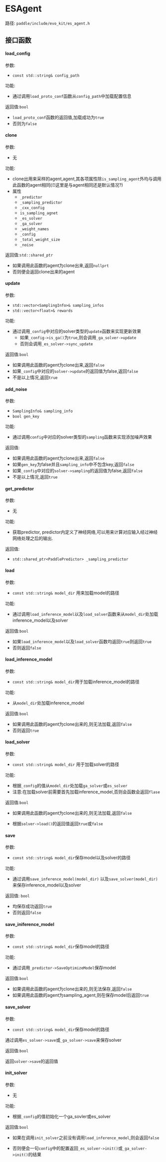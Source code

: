 # ESAgent

路径: `paddle/include/evo_kit/es_agent.h`

## 接口函数

#### load_config

参数:

* `const std::string& config_path`

功能:

* 通过调用`load_proto_conf`函数从`config_path`中加载配置信息

返回值:`bool`

* `load_proto_conf`函数的返回值,加载成功为`true`
* 否则为`false`

#### clone

参数:

* 无

功能:

* clone出用来采样的agent,agent,其各项属性除`is_sampling_agent`外均与调用此函数的agent相同(:alarm_clock:这里是与agent相同还是默认情况?)
* 属性
  * `_predictor`
  * `_sampling_predictor`
  * `_cxx_config`
  * `is_sampling_agnet`
  * `_es_solver`
  * `_ga_solver`
  * `_weight_names`
  * `_config`
  * `_total_weight_size`
  * `_noise`

返回值:`std::shared_ptr`

* 如果调用此函数的agent为clone出来,返回`nullprt`
* 否则便会返回clone出来的agent

#### update

参数:

* `std::vector<SamplingInfo>& sampling_infos`
* `std::vector<float>& rewards`

功能:

* 通过调用`_config`中对应的solver类型的`update`函数来实现更新效果
  * 如果`_config->is_ga()`为`true`,则会调用`_ga_solver->update`
  * 否则会调用`_es_solver->sync_update`

返回值:`bool`

* 如果调用此函数的agent为clone出来,返回`false`
* 如果`_config`中对应的`solver->update`的返回值为false,返回`false`
* 不是以上情况,返回`true`

#### add_noise

参数:

* `SamplingInfo& sampling_info`
* `bool gen_key`

功能:     

* 通过调用`config`中对应的solver类型的`sampling`函数来实现添加噪声效果

返回值:

* 如果调用此函数的agent为clone出来,返回`false`
* 如果`gen_key`为false并且`sampling_info`中不包含key,返回`false`
* 如果`_config`中对应的`solver->sampling`的返回值为false,返回`false`
* 不是以上情况,返回`true`

#### get_predictor​​

参数:

* 无

功能:

* 获取predictor, predictor内定义了神经网络,可以用来计算对应输入经过神经网络处理之后的输出.

返回值:

* `std::shared_ptr<PaddlePredictor> _sampling_predictor`

#### load

参数:

* `const std::string& model_dir` 用来加载model的路径

功能:

* 通过调用`load_inference_model`以及`load_solver`函数来从`model_dir`处加载inference_model以及solver

返回值:`bool`

* 如果`load_inference_model`以及`load_solver`函数均返回`true`则返回`true`
* 否则返回`false`

#### load_inference_model



参数:

* `const std::string& model_dir`用于加载inference_model的路径

功能:

* 从`model_dir`处加载inference_model

返回值:`bool`

* 如果调用此函数的agent为clone出来的,则无法加载,返回`false`
* 否则返回`true`

#### load_solver

参数:

* `const std::string& model_dir` 用于加载solver的路径

功能:

* 根据`_config`的值从`model_dir`处加载`ga_solver`或`es_solver`
* 注意:在加载solver前需要首先加载inference_model,否则会函数会返回`flase`

返回值:`bool`

* 如果调用此函数的agent为clone出来的,则无法加载,返回`false`

* 根据`solver->load()`的返回值返回`true`或`false`

#### save

参数:

* `const std::string& model_dir`保存model以及solver的路径

功能:

* 通过调用`save_inference_model(model_dir)` 以及`save_solver(model_dir)`来保存inference_model以及solver

返回值: `bool`

* 均保存成功返回`true`
* 否则返回`false`

#### save_iniference_model

参数:

* `const std::string& model_dir`保存model的路径

功能:

* 通过调用`_predictor->SaveOptimizeModel`保存model

返回值:`bool`

* 如果调用此函数的agent为clone出来的,则无法保存,返回`false`
* 如果调用此函数的agent为sampling_agent,则在保存model后返回`true`

#### save_solver

参数:

* `const std::string& model_dir`保存model的路径

通过调用`es_solver->save`或`_ga_solver->save`来保存solver

返回值:`bool`

返回`solver->save`的返回值

#### init_solver

参数:

* 无

功能:

* 根据`_config`的值初始化一个ga_sovler或es_solver

返回值:`bool`

* 如果在调用`init_solver`之前没有调用`load_inference_model`,则会返回`false`

* 否则便会一句`config`中的配置返回`_es_solver->init()`或`_ga_solver->init()`的结果
